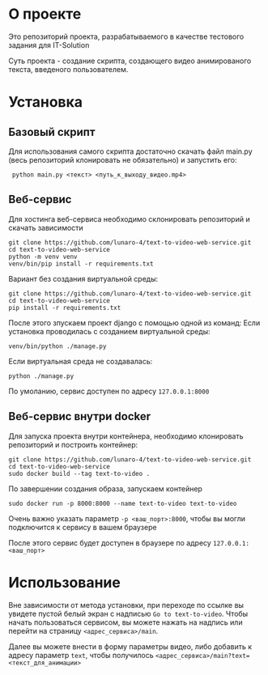 # О проекте
Это репозиторий проекта, разрабатываемого в качестве тестового задания для IT-Solution

Суть проекта - создание скрипта, создающего видео анимированого текста, введеного пользователем. 


# Установка

## Базовый скрипт

Для использования самого скрипта достаточно скачать файл main.py (весь репозиторий клонировать не обязательно) и запустить его:

`` python main.py <текст> <путь_к_выходу_видео.mp4>``

## Веб-сервис

Для хостинга веб-сервиса необходимо склонировать репозиторий и скачать зависимости

```
git clone https://github.com/lunaro-4/text-to-video-web-service.git
cd text-to-video-web-service
python -m venv venv 
venv/bin/pip install -r requirements.txt
```
Вариант без создания виртуальной среды:
```
git clone https://github.com/lunaro-4/text-to-video-web-service.git
cd text-to-video-web-service
pip install -r requirements.txt
```
После этого зпускаем проект django с помощью одной из команд:
Если установка проводилась с созданием виртуальной среды:

```
venv/bin/python ./manage.py
```

Если виртуальная среда не создавалась:

```
python ./manage.py
```

По умоланию, сервис доступен по адресу ``127.0.0.1:8000``

## Веб-сервис внутри docker

Для запуска проекта внутри контейнера, необходимо клонировать репозиторий и построить контейнер:

```
git clone https://github.com/lunaro-4/text-to-video-web-service.git
cd text-to-video-web-service
sudo docker build --tag text-to-video .
```

По завершении создания образа, запускаем контейнер

```
sudo docker run -p 8000:8000 --name text-to-video text-to-video
```

Очень важно указать параметр  ``-p <ваш_порт>:8000``, чтобы вы могли подключится к сервису в вашем браузере

После этого сервис будет доступен в браузере по адресу ``127.0.0.1:<ваш_порт>``


# Использование

Вне зависимости от метода установки, при переходе по ссылке вы увидете пустой белый экран с надписью ``Go to text-to-video``. Чтобы начать пользоваться сервисом, вы можете нажать на надпись или перейти на страницу ``<адрес_сервиса>/main``.

Далее вы можете внести в форму параметры видео, либо добавить к адресу параметр ``text``, чтобы получилось ``<адрес_сервиса>/main?text=<текст_для_анимации>``
